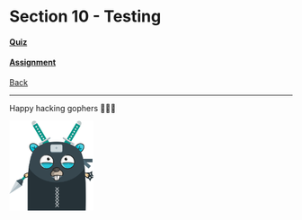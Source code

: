 # Section 10 - Testing

#### [Quiz](https://github.com/steevehook/udemy-go101/blob/master/section_10-testing/quiz)
#### [Assignment](https://github.com/steevehook/udemy-go101/blob/master/section_10-testing/assignment)

[Back](https://github.com/steevehook/udemy-go101)

---

Happy hacking gophers 🚀🚀🚀

<img src="https://github.com/steevehook/udemy-go101/raw/master/udemy-go101.svg?sanitize=true" width="150px"/>

